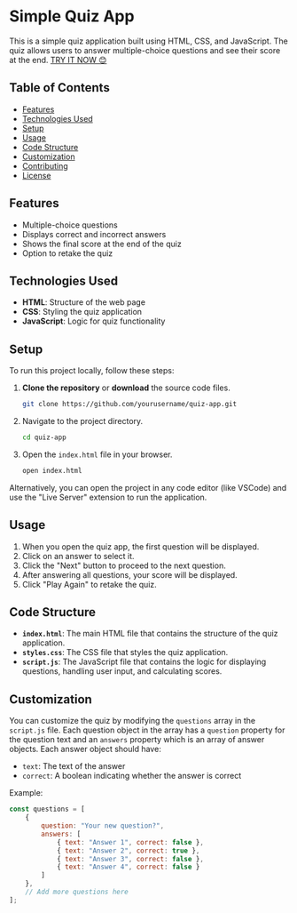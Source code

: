 # Simple Quiz App

This is a simple quiz application built using HTML, CSS, and JavaScript. The quiz allows users to answer multiple-choice questions and see their score at the end.
[TRY IT NOW 😊](https://vivek4nag.github.io/Quiz-App/)

## Table of Contents

- [Features](#features)
- [Technologies Used](#technologies-used)
- [Setup](#setup)
- [Usage](#usage)
- [Code Structure](#code-structure)
- [Customization](#customization)
- [Contributing](#contributing)
- [License](#license)

## Features

- Multiple-choice questions
- Displays correct and incorrect answers
- Shows the final score at the end of the quiz
- Option to retake the quiz

## Technologies Used

- **HTML**: Structure of the web page
- **CSS**: Styling the quiz application
- **JavaScript**: Logic for quiz functionality

## Setup

To run this project locally, follow these steps:

1. **Clone the repository** or **download** the source code files.

    ```bash
    git clone https://github.com/yourusername/quiz-app.git
    ```

2. Navigate to the project directory.

    ```bash
    cd quiz-app
    ```

3. Open the `index.html` file in your browser.

    ```bash
    open index.html
    ```

Alternatively, you can open the project in any code editor (like VSCode) and use the "Live Server" extension to run the application.

## Usage

1. When you open the quiz app, the first question will be displayed.
2. Click on an answer to select it.
3. Click the "Next" button to proceed to the next question.
4. After answering all questions, your score will be displayed.
5. Click "Play Again" to retake the quiz.

## Code Structure

- **`index.html`**: The main HTML file that contains the structure of the quiz application.
- **`styles.css`**: The CSS file that styles the quiz application.
- **`script.js`**: The JavaScript file that contains the logic for displaying questions, handling user input, and calculating scores.

## Customization

You can customize the quiz by modifying the `questions` array in the `script.js` file. Each question object in the array has a `question` property for the question text and an `answers` property which is an array of answer objects. Each answer object should have:
- `text`: The text of the answer
- `correct`: A boolean indicating whether the answer is correct

Example:

```javascript
const questions = [
    {
        question: "Your new question?",
        answers: [
            { text: "Answer 1", correct: false },
            { text: "Answer 2", correct: true },
            { text: "Answer 3", correct: false },
            { text: "Answer 4", correct: false }
        ]
    },
    // Add more questions here
];

